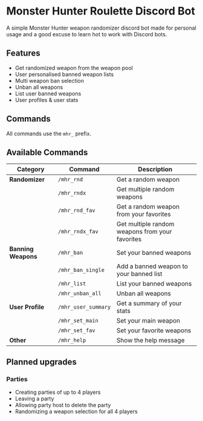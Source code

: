 # Monster Hunter Roulette Discord Bot

A simple Monster Hunter weapon randomizer discord bot made for personal usage and a good excuse to learn hot to work with Discord bots.

## Features

- Get randomized weapon from the weapon pool
- User personalised banned weapon lists
- Multi weapon ban selection
- Unban all weapons
- List user banned weapons
- User profiles & user stats

## Commands

All commands use the `mhr_` prefix.

## Available Commands

| **Category** | **Command** | **Description** |
| --- | --- | --- |
| **Randomizer** | `/mhr_rnd` | Get a random weapon |
|  | `/mhr_rndx` | Get multiple random weapons |
|  | `/mhr_rnd_fav` | Get a random weapon from your favorites |
|  | `/mhr_rndx_fav` | Get multiple random weapons from your favorites |
| **Banning Weapons** | `/mhr_ban` | Set your banned weapons |
|  | `/mhr_ban_single` | Add a banned weapon to your banned list |
|  | `/mhr_list` | List your banned weapons |
|  | `/mhr_unban_all` | Unban all weapons |
| **User Profile** | `/mhr_user_summary` | Get a summary of your stats |
|  | `/mhr_set_main` | Set your main weapon |
|  | `/mhr_set_fav` | Set your favorite weapons |
| **Other** | `/mhr_help` | Show the help message |

## Planned upgrades

### Parties

- Creating parties of up to 4 players
- Leaving a party
- Allowing party host to delete the party
- Randomizing a weapon selection for all 4 players
